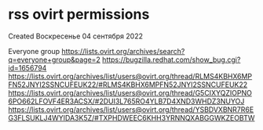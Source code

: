 # rss ovirt permissions
Created Воскресенье 04 сентября 2022


Everyone group
<https://lists.ovirt.org/archives/search?q=everyone+group&page=2>
<https://bugzilla.redhat.com/show_bug.cgi?id=1656794>
<https://lists.ovirt.org/archives/list/users@ovirt.org/thread/RLMS4KBHX6MPFN52JNYI2SSNCUFEUK22/#RLMS4KBHX6MPFN52JNYI2SSNCUFEUK22>
<https://lists.ovirt.org/archives/list/users@ovirt.org/thread/G5CIXYQZIOPNO6PO662LFOVF4ER3ACSX/#2DUI3L765RO4YLB7D4XND3WHDZ3NUYOJ>
<https://lists.ovirt.org/archives/list/users@ovirt.org/thread/YSBDVXBNR7R6EG3FLSUKLJ4WYIDA3K5Z/#TXPHDWEEC6KHH3YRNNQXABGGWKZEOBTW>

